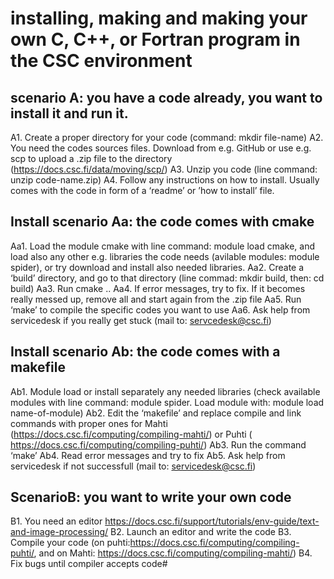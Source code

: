 # installing, making and making your own C, C++, or Fortran program in the CSC environment

## scenario A: you have a code already, you want to install it and run it.
A1. Create a proper directory for your code (command: mkdir file-name)
A2. You need the codes sources files. Download from e.g. GitHub or use e.g. scp to upload a .zip file to the directory (https://docs.csc.fi/data/moving/scp/)
A3. Unzip you code (line command: unzip code-name.zip)
A4. Follow any instructions on how to install. Usually comes with the code in form of a ‘readme’ or ’how to install’ file.

## Install scenario Aa: the code comes with cmake
Aa1. Load the module cmake with line command: module load cmake, and load also any other e.g. libraries the code needs (avilable modules: module spider), or try download and install also needed libraries.
Aa2. Create a ‘build’ directory, and go to that directory (line commad: mkdir build, then: cd build)
Aa3. Run cmake ..
Aa4. If error messages, try to fix. If it becomes really messed up, remove all and start again from the .zip file
Aa5. Run ‘make’ to compile the specific codes you want to use
Aa6. Ask help from servicedesk if you really get stuck (mail to: servcedesk@csc.fi)

## Install scenario Ab: the code comes with a makefile
Ab1. Module load or install separately any needed libraries (check available modules with line command: module spider. Load module with: module load name-of-module)
Ab2. Edit the ‘makefile’ and replace compile and link commands with proper ones for Mahti (https://docs.csc.fi/computing/compiling-mahti/) or Puhti ( https://docs.csc.fi/computing/compiling-puhti/)
Ab3. Run the command ‘make’
Ab4. Read error messages and try to fix
Ab5. Ask help from servicedesk if not successfull (mail to: servicedesk@csc.fi)

## ScenarioB: you want to write your own code
B1. You need an editor https://docs.csc.fi/support/tutorials/env-guide/text-and-image-processing/
B2. Launch an editor and write the code
B3. Compile your code (on puhti:https://docs.csc.fi/computing/compiling-puhti/, and on Mahti: https://docs.csc.fi/computing/compiling-mahti/)
B4. Fix bugs until compiler accepts code# 
